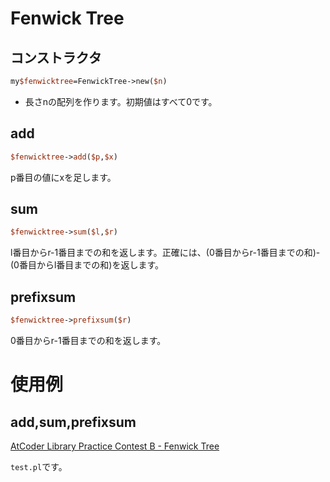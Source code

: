# Fenwick Tree

## コンストラクタ

```perl
my$fenwicktree=FenwickTree->new($n)
```

* 長さnの配列を作ります。初期値はすべて0です。

## add

```perl
$fenwicktree->add($p,$x)
```

p番目の値にxを足します。

## sum

```perl
$fenwicktree->sum($l,$r)
```

l番目からr-1番目までの和を返します。正確には、(0番目からr-1番目までの和)-(0番目からl番目までの和)を返します。

## prefixsum

```perl
$fenwicktree->prefixsum($r)
```

0番目からr-1番目までの和を返します。

# 使用例

## add,sum,prefixsum

[AtCoder Library Practice Contest B - Fenwick Tree](https://atcoder.jp/contests/practice2/submissions/16603059)

`test.pl`です。

